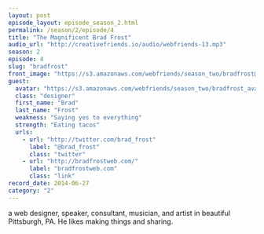 ```yaml
---
layout: post
episode_layout: episode_season_2.html
permalink: /season/2/episode/4
title: "The Magnificent Brad Frost"
audio_url: "http://creativefriends.io/audio/webfriends-13.mp3"
season: 2
episode: 4
slug: "bradfrost"
front_image: "https://s3.amazonaws.com/webfriends/season_two/bradfrost@2X.png"
guest:
  avatar: "https://s3.amazonaws.com/webfriends/season_two/bradfrost_avatar.jpg"
  class: "designer"
  first_name: "Brad"
  last_name: "Frost"
  weakness: "Saying yes to everything"
  strength: "Eating tacos"
  urls:
    - url: "http://twitter.com/brad_frost"
      label: "@brad_frost"
      class: "twitter"
    - url: "http://bradfrostweb.com/"
      label: "bradfrostweb.com"
      class: "link"
record_date: 2014-06-27
category: "2"
---
```

a web designer, speaker, consultant, musician, and artist in beautiful Pittsburgh, PA. He likes making things and sharing.
